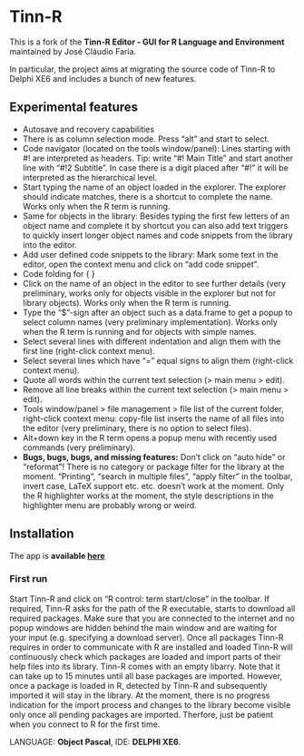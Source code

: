 # Tinn-R

This is a fork of the **Tinn-R Editor - GUI for R Language and Environment** maintained by José Cláudio Faria.

In particular, the project aims at migrating the source code of Tinn-R to Delphi XE6 and includes a bunch of new features.
## Experimental features
- Autosave and recovery capabilities
- There is as column selection mode. Press “alt” and start to select.
-  Code navigator (located on the tools window/panel): Lines starting with #! are interpreted as headers. Tip: write “#! Main Title” and start another line with “#!2 Subtitle”. In case there is a digit placed after “#!” it will be interpreted as the hierarchical level. 
- Start typing the name of an object loaded in the explorer. The explorer should indicate matches, there is a shortcut to complete the name. Works only when the R term is running.
- Same for objects in the library: Besides typing the first few letters of an object name and complete it by shortcut you can also add text triggers to quickly insert longer object names and code snippets from the library into the editor.
- Add user defined code snippets to the library: Mark some text in the editor, open the context menu and click on “add code snippet”.
- Code folding for { }
- Click on the name of an object in the editor to see further details (very preliminary, works only for objects visible in the explorer but not for library objects). Works only when the R term is running.
- Type the “$”-sign after an object such as a data.frame to get a popup to select column names (very preliminary implementation). Works only when the R term is running and for objects with simple names.
- Select several lines with different indentation and align them with the first line (right-click context menu).
- Select several lines which have  “=” equal signs to align them (right-click context menu).
- Quote all words within the current text selection (> main menu > edit).
- Remove all line breaks within the current text selection (> main menu > edit).
- Tools window/panel > file management > file list of the current folder, right-click context menu: copy-file list inserts the name of all files into the editor (very preliminary, there is no option to select files).
- Alt+down key in the R term opens a popup menu with recently used commands (very preliminary).
- **Bugs, bugs, bugs, and missing features:** Don’t click on “auto hide” or “reformat”! There is no category or package filter for the library at the moment. “Printing”, “search in multiple files”, “apply filter” in the toolbar, invert case, LaTeX support etc. etc. doesn’t work at the moment. Only the R highlighter works at the moment, the style descriptions in the highlighter menu are probably wrong or weird.  

## Installation
The app is **available [here](https://github.com/MarcoPortmann/Tinn-R/blob/Delphi-XE/Tinn_R/install_setup/bin/Tinn-R_3.0.3.6_setup.exe?raw=true)**

### First run
Start Tinn-R and click on “R control: term start/close” in the toolbar. If required, Tinn-R asks for the path of the R executable, starts to download all required packages. Make sure that you are connected to the internet and no popup windows are hidden behind the main window and are waiting for your input (e.g. specifying a download server). Once all packages Tinn-R requires in order to communicate with R are installed and loaded Tinn-R will continuously check which packages are loaded and import parts of their help files into its library. Tinn-R comes with an empty libarry. Note that it can take up to 15 minutes until all base packages are imported. However, once a package is loaded in R, detected by Tinn-R and subsequently imported it will stay in the library. At the moment, there is no progress indication for the import process and changes to the library become visible only once all pending packages are imported. Therfore, just be patient when you connect to R for the first time.



LANGUAGE: **Object Pascal**, IDE: **DELPHI XE6**.
